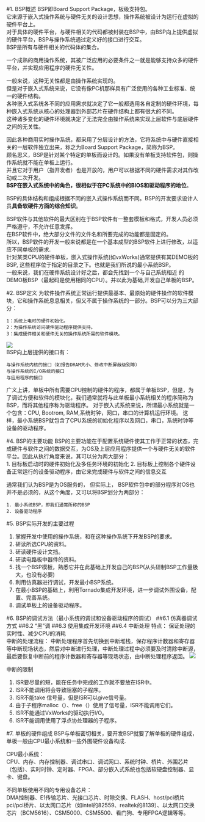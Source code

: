 
#1. BSP概述
BSP即Board Support Package，板级支持包。  
它来源于嵌入式操作系统与硬件无关的设计思想，操作系统被设计为运行在虚拟的硬件平台上。  
对于具体的硬件平台，与硬件相关的代码都被封装在BSP中，由BSP向上提供虚拟的硬件平台，BSP与操作系统通过定义好的接口进行交互。  
BSP是所有与硬件相关的代码体的集合。  

一个成熟的商用操作系统，其被广泛应用的必要条件之一就是能够支持众多的硬件平台，并实现应用程序的硬件无关性。  

一般来说，这种无关性都是由操作系统实现的。  
但是对于嵌入式系统来说，它没有像PC机那样具有广泛使用的各种工业标准、统一的硬件结构。  
各种嵌入式系统各不同的应用需求就决定了它一般都选用各自定制的硬件环境，每种嵌入式系统从核心的处理器到外部芯片在硬件结构上都有很大的不同。  
这种诸多变化的硬件环境就决定了无法完全由操作系统来实现上层软件与底层硬件之间的无关性。  

因此各种商用实时操作系统，都采用了分层设计的方法，它将系统中与硬件直接相关的一层软件独立出来，称之为Board Support Package，简称为BSP。  
顾名思义，BSP是针对某个特定的单板而设计的。如果没有单板支持软件包，则操作系统就不能在单板上运行。  
并且它对于用户（指开发者）也是开放的，用户可以根据不同的硬件需求对其作改动或二次开发。  
**BSP在嵌入式系统中的角色，很相似于在PC系统中的BIOS和驱动程序的地位**。  

BSP的具体结构和组成根据不同的嵌入式操作系统而不同。BSP的开发要求设计人员**具备软硬件方面的综合知识**。  

BSP软件与其他软件的最大区别在于BSP软件有一整套模板和格式，开发人员必须严格遵守，不允许任意发挥。  
在BSP软件中，绝大部分文件的文件名和所要完成的功能都是固定的。  
所以，BSP软件的开发一般来说都是在一个基本成型的BSP软件上进行修改，以适应不同单板的需求.  
针对某类CPU的硬件单板，嵌入式操作系统(如vxWorks)通常提供有其DEMO板的BSP, 这些程序位于指定的目录之下。也就是我们所说的最小系统BSP。  
一般来说，我们在硬件系统设计好之后，都会先找到一个与自己系统相近 的DEMO板BSP（最起码是使用相同的CPU）。并以此为基础,开发自己单板的BSP。  

#2. BSP定义
为软件操作系统正常运行提供最基本、最原始的硬件操作的软件模块，它和操作系统息息相关，但又不属于操作系统的一部分。BSP可以分为三大部分：

	1：系统上电时的硬件初始化。
	2：为操作系统访问硬件驱动程序提供支持。
	3：集成硬件相关和硬件无关的操作系统所需的软件模块。
![](http://i.imgur.com/RZ2LhPI.png)  
BSP向上层提供的接口有：
	
	与操作系统内核的接口（如报告DRAM大小、修改中断屏蔽级别等）
	与操作系统的I/O系统的接口
	与应用程序的接口

广义上讲，单板中所有需要CPU控制的硬件的程序，都属于单板BSP，但是，为了调试方便和软件的模块化，我们通常就将与此单板最小系统相关的程序简称为BSP，而将其他程序称为驱动程序。
对于嵌入式系统来说，所谓最小系统就是一个包含：CPU, Bootrom, RAM,系统时钟，网口，串口的计算机运行环境。
这样，最小系统BSP就包含了CPU系统的初始化程序以及网口，串口，系统时钟等设备的驱动程序。

#4. BSP的主要功能
BSP的主要功能在于配置系统硬件使其工作于正常的状态，完成硬件与软件之间的数据交互，为OS及上层应用程序提供一个与硬件无关的软件平台。因此从执行角度来说，其可以分为两大部分：  
	1. 目标板启动时的硬件初始化及多任务环境的初始化
	2. 目标板上控制各个硬件设备正常运行的设备驱动程序，由它来完成硬件与软件之间的信息交互


通常我们认为BSP是为OS服务的， 但实际上， BSP软件包中的部分程序对OS也并不是必须的，从这个角度，又可以将BSP划分为两部分：

    1. 最小系统BSP，即我们通常所称的BSP
    2. 设备驱动程序

#5. BSP实际开发的主要过程
1.	掌握开发中使用的操作系统，和在这种操作系统下开发BSP的要求。
2.	研读所选CPU的资料。
3.	研读硬件设计文挡。
4.	研读电路板中器件的资料。
5.	找一个BSP模板，熟悉它并在此基础上开发自己的BSP(从头研制BSP工作量极大，也没有必要)
6.	利用仿真器进行调试，开发最小BSP系统。
7.	在最小BSP的基础上，利用Tornado集成开发环境，进一步调试外围设备，配置、完善系统。
8.	调试单板上的设备驱动程序。

#6. BSP的调试方法（最小系统的调试和设备驱动程序的调试）
##6.1 仿真器调试方式
##6.2 “黑”调
##6.3 使用集成开发环境
##6.4 中断处理
特点： 保证处理的实时性、减少CPU的消耗  
中断的处理流程： 中断处理程序首先切换到中断堆栈，保存程序计数器和寄存器等中断现场状态，然后对中断进行处理，中断处理过程中必须要及时清除中断源，最后要恢复中断前的程序计数器和寄存器等现场状态，由中断处理程序返回。
![](http://i.imgur.com/lUBJmco.png)  

中断的限制
1. ISR要尽量的短，能在任务中完成的工作就不要放在ISR中。
2. ISR不能调用将会导致阻塞的子程序。
3. ISR不能take 信号量，但是ISR可以give信号量。
4. 由于子程序malloc（）、free（）使用了信号量，ISR不能调用它们。
5. ISR不能通过VxWorks的驱动执行I/O。
6. ISR不能调用使用了浮点协处理器的子程序。

#7. 单板的硬件组成
BSP与单板密切相关，要开发BSP就要了解单板的硬件组成，单板一般由CPU最小系统和一些外围硬件设备构成.  

CPU最小系统：  
CPU、内存、内存控制器、调试串口、调试网口、系统时钟、桥片、外围芯片（包括）、实时时钟、定时器、FPGA、部分嵌入式系统也包括软硬盘控制器、显卡、键盘。  

不同单板使用不同的专用设备芯片：  
DMA控制器、E1传输芯片、光接口芯片、时隙交换、FLASH、host/pci桥片 pci/pci桥片、以太网口芯片（如intel的82559、realtek的8139）、以太网口交换芯片（BCM5616）、CSM5000、CSM5500、看门狗、专用FPGA逻辑等等。  
